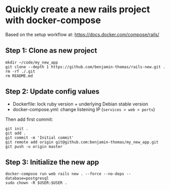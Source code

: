 # Quickly create a new rails project with docker-compose

Based on the setup workflow at: https://docs.docker.com/compose/rails/

## Step 1: Clone as new project

    mkdir ~/code/my_new_app
    git clone --depth 1 https://github.com/benjamin-thomas/rails-new.git .
    rm -rf ./.git
    rm README.md

## Step 2: Update config values

- Dockerfile: lock ruby version + underlying Debian stable version
- docker-compose.yml: change listening IP (`services > web > ports`)

Then add first commit:

    git init .
    git add .
    git commit -m 'Initial commit'
    git remote add origin git@github.com:benjamin-thomas/my_new_app.git
    git push -u origin master

## Step 3: Initialize the new app

    docker-compose run web rails new . --force --no-deps --database=postgresql
    sudo chown -R $USER:$USER .
